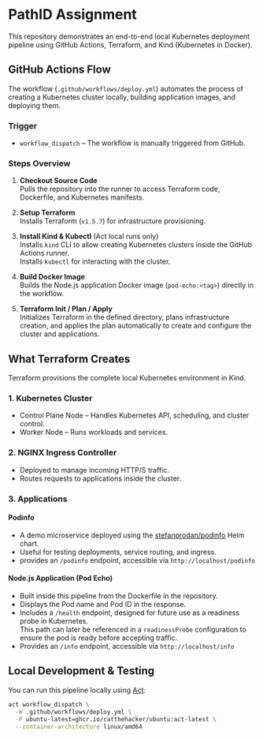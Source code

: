 # PathID Assignment

This repository demonstrates an end-to-end local Kubernetes deployment pipeline using GitHub Actions, Terraform, and Kind (Kubernetes in Docker).

## GitHub Actions Flow

The workflow (`.github/workflows/deploy.yml`) automates the process of creating a Kubernetes cluster locally, building application images, and deploying them.

### Trigger
- `workflow_dispatch` – The workflow is manually triggered from GitHub.

### Steps Overview

1. **Checkout Source Code**  
   Pulls the repository into the runner to access Terraform code, Dockerfile, and Kubernetes manifests.

2. **Setup Terraform**  
   Installs Terraform (`v1.5.7`) for infrastructure provisioning.

3. **Install Kind & Kubectl** (Act local runs only)  
   Installs `kind` CLI to allow creating Kubernetes clusters inside the GitHub Actions runner.  
   Installs `kubectl` for interacting with the cluster.

4. **Build Docker Image**  
   Builds the Node.js application Docker image (`pod-echo:<tag>`) directly in the workflow.

5. **Terraform Init / Plan / Apply**  
   Initializes Terraform in the defined directory, plans infrastructure creation, and applies the plan automatically to create and configure the cluster and applications.

## What Terraform Creates

Terraform provisions the complete local Kubernetes environment in Kind.

### 1. Kubernetes Cluster
- Control Plane Node – Handles Kubernetes API, scheduling, and cluster control.
- Worker Node – Runs workloads and services.

### 2. NGINX Ingress Controller
- Deployed to manage incoming HTTP/S traffic.
- Routes requests to applications inside the cluster.

### 3. Applications

#### Podinfo
- A demo microservice deployed using the [stefanprodan/podinfo](https://github.com/stefanprodan/podinfo) Helm chart.
- Useful for testing deployments, service routing, and ingress.
- provides an `/podinfo` endpoint, accessible via `http://localhost/podinfo`
#### Node.js Application (Pod Echo)
- Built inside this pipeline from the Dockerfile in the repository.
- Displays the Pod name and Pod ID in the response. 
- Includes a `/health` endpoint, designed for future use as a readiness probe in Kubernetes.  
  This path can later be referenced in a `readinessProbe` configuration to ensure the pod is ready before accepting traffic.
- Provides an `/info` endpoint, accessible via `http://localhost/info`

## Local Development & Testing

You can run this pipeline locally using [Act](https://github.com/nektos/act):

```bash
act workflow_dispatch \
  -W .github/workflows/deploy.yml \
  -P ubuntu-latest=ghcr.io/catthehacker/ubuntu:act-latest \
  --container-architecture linux/amd64

